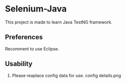 # Selenium-Java

This project is made to learn Java TestNG framework.

## Preferences
Recomment to use Eclipse.

## Usability

1. Please reaplace config data for use.
config details.png


